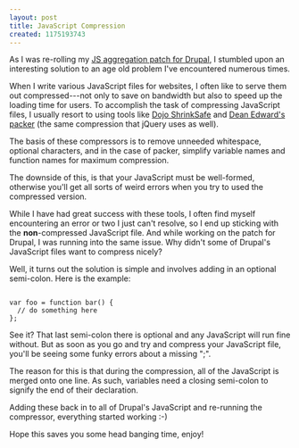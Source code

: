 ```yaml
--- 
layout: post
title: JavaScript Compression
created: 1175193743
---
```

As I was re-rolling my <a href="http://drupal.org/node/119441">JS aggregation patch for Drupal</a>, I stumbled upon an interesting solution to an age old problem I've encountered numerous times.

When I write various JavaScript files for websites, I often like to serve them out compressed---not only to save on bandwidth but also to speed up the loading time for users. To accomplish the task of compressing JavaScript files, I usually resort to using tools like <a href="http://alex.dojotoolkit.org/shrinksafe/">Dojo ShrinkSafe</a> and <a href="http://dean.edwards.name/packer/">Dean Edward's packer</a> (the same compression that jQuery uses as well).

The basis of these compressors is to remove unneeded whitespace, optional characters, and in the case of packer, simplify variable names and function names for maximum compression.

The downside of this, is that your JavaScript must be well-formed, otherwise you'll get all sorts of weird errors when you try to used the compressed version.

While I have had great success with these tools, I often find myself encountering an error or two I just can't resolve, so I end up sticking with the <strong>non</strong>-compressed JavaScript file. And while working on the patch for Drupal, I was running into the same issue. Why didn't some of Drupal's JavaScript files want to compress nicely?

Well, it turns out the solution is simple and involves adding in an optional semi-colon. Here is the example:

<code>
var foo = function bar() {
  // do something here
};
</code>

See it? That last semi-colon there is optional and any JavaScript will run fine without. But as soon as you go and try and compress your JavaScript file, you'll be seeing some funky errors about a missing ";". 

The reason for this is that during the compression, all of the JavaScript is merged onto one line. As such, variables need a closing semi-colon to signify the end of their declaration. 

Adding these back in to all of Drupal's JavaScript and re-running the compressor, everything started working :-)

Hope this saves you some head banging time, enjoy!
